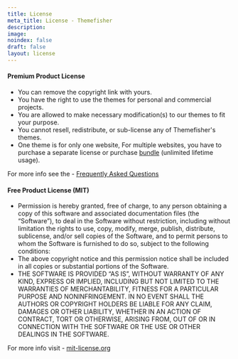 ```yaml
---
title: License
meta_title: License - Themefisher
description:
image:
noindex: false
draft: false
layout: license
---
```


#### Premium Product License

- You can remove the copyright link with yours.
- You have the right to use the themes for personal and commercial projects.
- You are allowed to make necessary modification(s) to our themes to fit your purpose.
- You cannot resell, redistribute, or sub-license any of Themefisher's themes.
- One theme is for only one website, For multiple websites, you have to purchase a separate license or purchase <A href="/bundle">bundle</A> (unlimited lifetime usage).

For more info see the - <A href="/faq">Frequently Asked Questions</A>

#### Free Product License (MIT)

- Permission is hereby granted, free of charge, to any person obtaining a copy of this software and associated documentation files (the “Software”), to deal in the Software without restriction, including without limitation the rights to use, copy, modify, merge, publish, distribute, sublicense, and/or sell copies of the Software, and to permit persons to whom the Software is furnished to do so, subject to the following conditions:
- The above copyright notice and this permission notice shall be included in all copies or substantial portions of the Software.
- THE SOFTWARE IS PROVIDED “AS IS”, WITHOUT WARRANTY OF ANY KIND, EXPRESS OR IMPLIED, INCLUDING BUT NOT LIMITED TO THE WARRANTIES OF MERCHANTABILITY, FITNESS FOR A PARTICULAR PURPOSE AND NONINFRINGEMENT. IN NO EVENT SHALL THE AUTHORS OR COPYRIGHT HOLDERS BE LIABLE FOR ANY CLAIM, DAMAGES OR OTHER LIABILITY, WHETHER IN AN ACTION OF CONTRACT, TORT OR OTHERWISE, ARISING FROM, OUT OF OR IN CONNECTION WITH THE SOFTWARE OR THE USE OR OTHER DEALINGS IN THE SOFTWARE.

For more info visit - <A href="https://mit-license.org/" target="_blank">mit-license.org</A>
